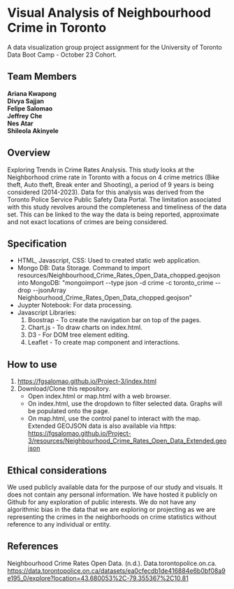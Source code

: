 # Visual Analysis of Neighbourhood Crime in Toronto
A data visualization group project assignment for the University of Toronto Data Boot Camp - October 23 Cohort. 

## Team Members
**Ariana Kwapong**  
**Divya Sajjan**  
**Felipe Salomao**   
**Jeffrey Che**  
**Nes Atar**  
**Shileola Akinyele**  

## Overview
Exploring Trends in Crime Rates Analysis. This study looks at the Neighborhood crime rate in Toronto with a focus on 4 crime metrics (Bike theft, Auto theft, Break enter and Shooting), a period of 9 years is being considered (2014-2023). Data for this analysis was derived from the Toronto Police Service Public Safety Data Portal. The limitation associated with this study revolves around the completeness and timeliness of the data set. This can be linked to the way the data is being reported, approximate and not exact locations of crimes are being considered.

## Specification
- HTML, Javascript, CSS: Used to created static web application.
- Mongo DB: Data Storage.
    Command to import resources/Neighbourhood_Crime_Rates_Open_Data_chopped.geojson into MongoDB: "mongoimport --type json -d crime -c toronto_crime --drop --jsonArray Neighbourhood_Crime_Rates_Open_Data_chopped.geojson"
- Juypter Notebook: For data processing.
- Javascript Libraries:
    1) Boostrap - To create the navigation bar on top of the pages.
    2) Chart.js - To draw charts on index.html.
    3) D3 - For DOM tree element editing.
    4) Leaflet - To create map component and interactions.

## How to use
1) https://fgsalomao.github.io/Project-3/index.html
2) Download/Clone this repository.
    - Open index.html or map.html with a web browser.
    - On index.html, use the dropdown to filter selected data. Graphs will be populated onto the page.
    - On map.html, use the control panel to interact with the map.
Extended GEOJSON data is also available via https: https://fgsalomao.github.io/Project-3/resources/Neighbourhood_Crime_Rates_Open_Data_Extended.geojson


## Ethical considerations
We used publicly available data for the purpose of our study and visuals. It does not contain any personal information. We have hosted it publicly on Github for any exploration of public interests. We do not have any algorithmic bias in the data that we are exploring or projecting as we are representing the crimes in the neighborhoods on crime statistics without reference to any individual or entity. 

## References
Neighbourhood Crime Rates Open Data. (n.d.). Data.torontopolice.on.ca. 
    https://data.torontopolice.on.ca/datasets/ea0cfecdb1de416884e6b0bf08a9e195_0/explore?location=43.680053%2C-79.355367%2C10.81
